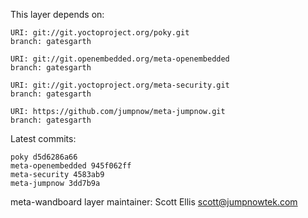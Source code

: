 This layer depends on:

    URI: git://git.yoctoproject.org/poky.git
    branch: gatesgarth

    URI: git://git.openembedded.org/meta-openembedded
    branch: gatesgarth

    URI: git://git.yoctoproject.org/meta-security.git
    branch: gatesgarth

    URI: https://github.com/jumpnow/meta-jumpnow.git
    branch: gatesgarth

Latest commits:

    poky d5d6286a66
    meta-openembedded 945f062ff
    meta-security 4583ab9
    meta-jumpnow 3dd7b9a

meta-wandboard layer maintainer: Scott Ellis <scott@jumpnowtek.com>
